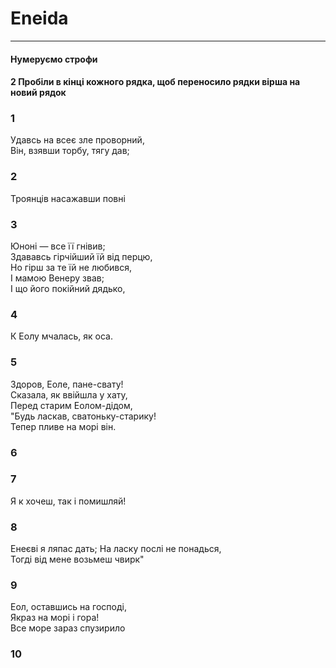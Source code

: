 # Eneida
---
#### Нумеруємо строфи
#### 2 Пробіли в кінці кожного рядка, щоб переносило рядки вірша на новий рядок


### 1
Удавсь на всеє зле проворний,  
Він, взявши торбу, тягу дав;  
### 2
Троянців насажавши повні  
### 3
Юноні — все її гнівив;  
Здававсь гірчійший їй від перцю,  
Но гірш за те їй не любився,  
І мамою Венеру звав;  
І що його покійний дядько,  
### 4
К Еолу мчалась, як оса.  
### 5
Здоров, Еоле, пане-свату!  
Сказала, як ввійшла у хату,  
Перед старим Еолом-дідом,  
"Будь ласкав, сватоньку-старику!  
Тепер пливе на морі він.  
### 6
### 7
Я к хочеш, так і помишляй!  
### 8
Енеєві я ляпас дать; 
На ласку послі не понадься,  
Тогді від мене возьмеш чвирк"  
### 9
Еол, оставшись на господі,  
Якраз на морі і гора!  
Все море зараз спузирило  
### 10
